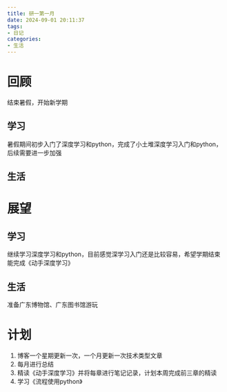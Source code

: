 ```yaml
---
title: 研一第一月
date: 2024-09-01 20:11:37
tags: 
- 日记
categories: 
- 生活
---
```

# 回顾
结束暑假，开始新学期
## 学习
暑假期间初步入门了深度学习和python，完成了小土堆深度学习入门和python，后续需要进一步加强
## 生活
# 展望
## 学习
继续学习深度学习和python，目前感觉深学习入门还是比较容易，希望学期结束能完成《动手深度学习》
## 生活
准备广东博物馆、广东图书馆游玩
# 计划
1. 博客一个星期更新一次，一个月更新一次技术类型文章
1. 每月进行总结
1. 精读《动手深度学习》并将每章进行笔记记录，计划本周完成前三章的精读
1. 学习《流程使用python》